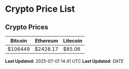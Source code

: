 # Crypto Price List

## Crypto Prices
| Bitcoin | Ethereum | Litecoin |
| ------- | -------- | -------- |
| $106449 | $2428.17 | $85.06 |
**Last Updated:** 2025-07-01 14:41 UTC
**Last Updated:** $DATE$
